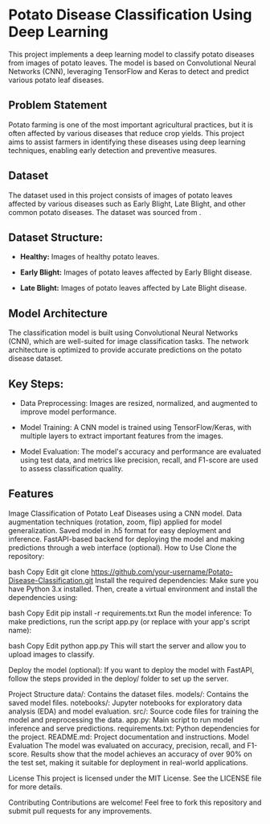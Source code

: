# **Potato Disease Classification Using Deep Learning**
This project implements a deep learning model to classify potato diseases from images of potato leaves. The model is based on Convolutional Neural Networks (CNN), leveraging TensorFlow and Keras to detect and predict various potato leaf diseases.

## Problem Statement
Potato farming is one of the most important agricultural practices, but it is often affected by various diseases that reduce crop yields. This project aims to assist farmers in identifying these diseases using deep learning techniques, enabling early detection and preventive measures.

## Dataset
The dataset used in this project consists of images of potato leaves affected by various diseases such as Early Blight, Late Blight, and other common potato diseases. The dataset was sourced from .

## Dataset Structure:
- **Healthy:** Images of healthy potato leaves.
* **Early Blight:** Images of potato leaves affected by Early Blight disease.
+ **Late Blight:** Images of potato leaves affected by Late Blight disease.

## Model Architecture
The classification model is built using Convolutional Neural Networks (CNN), which are well-suited for image classification tasks. The network architecture is optimized to provide accurate predictions on the potato disease dataset.

## Key Steps:
- Data Preprocessing: Images are resized, normalized, and augmented to improve model performance.
* Model Training: A CNN model is trained using TensorFlow/Keras, with multiple layers to extract important features from the images.
+ Model Evaluation: The model's accuracy and performance are evaluated using test data, and metrics like precision, recall, and F1-score are used to assess classification quality.

## Features
Image Classification of Potato Leaf Diseases using a CNN model.
Data augmentation techniques (rotation, zoom, flip) applied for model generalization.
Saved model in .h5 format for easy deployment and inference.
FastAPI-based backend for deploying the model and making predictions through a web interface (optional).
How to Use
Clone the repository:

bash
Copy
Edit
git clone https://github.com/your-username/Potato-Disease-Classification.git
Install the required dependencies: Make sure you have Python 3.x installed. Then, create a virtual environment and install the dependencies using:

bash
Copy
Edit
pip install -r requirements.txt
Run the model inference: To make predictions, run the script app.py (or replace with your app's script name):

bash
Copy
Edit
python app.py
This will start the server and allow you to upload images to classify.

Deploy the model (optional): If you want to deploy the model with FastAPI, follow the steps provided in the deploy/ folder to set up the server.

Project Structure
data/: Contains the dataset files.
models/: Contains the saved model files.
notebooks/: Jupyter notebooks for exploratory data analysis (EDA) and model evaluation.
src/: Source code files for training the model and preprocessing the data.
app.py: Main script to run model inference and serve predictions.
requirements.txt: Python dependencies for the project.
README.md: Project documentation and instructions.
Model Evaluation
The model was evaluated on accuracy, precision, recall, and F1-score. Results show that the model achieves an accuracy of over 90% on the test set, making it suitable for deployment in real-world applications.

License
This project is licensed under the MIT License. See the LICENSE file for more details.

Contributing
Contributions are welcome! Feel free to fork this repository and submit pull requests for any improvements.
